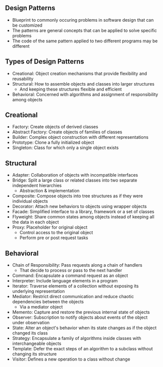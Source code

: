## Design Patterns
- Blueprint to commonly occuring problems in software design that can be customized
- The patterns are general concepts that can be applied to solve specific problems
- The code of the same pattern applied to two different programs may be different

## Types of Design Patterns
- Creational: Object creation mechanisms that provide flexibility and reusability
- Structural: How to assemble objects and classes into larger structures
  - And keeping these structures flexible and efficient
- Behavioral: Concerned with algorithms and assignment of responsibility among objects

## Creational
- Factory: Create objects of derived classes
- Abstract Factory: Create objects of families of classes
- Builder: Complex object construction with different representations
- Prototype: Clone a fully initialized object
- Singleton: Class for which only a single object exists

## Structural
- Adapter: Collaboration of objects with incompatible interfaces
- Bridge: Split a large class or related classes into two separate independent hierarchies
  - Abstraction & implementation
- Composite: Compose objects into tree structures as if they were individual objects
- Decorator: Attach new behaviors to objects using wrapper objects
- Facade: Simplified interface to a library, framework or a set of classes
- Flyweight: Share common states among objects instead of keeping all the data in each object
- Proxy: Placeholder for original object
  - Control access to the original object
  - Perform pre or post request tasks

## Behavioral
- Chain of Responsibility: Pass requests along a chain of handlers
  - That decide to process or pass to the next handler
- Command: Encapsulate a command request as an object
- Interpreter: Include language elements in a program
- Iterator: Traverse elements of a collection without exposing its underlying representation
- Mediator: Restrict direct communication and reduce chaotic dependencies between the objects
    - Via a mediator object
- Memento: Capture and restore the previous internal state of objects
- Observer: Subscription to notify objects about events of the object under observation
- State: Alter an object's behavior when its state changes as if the object changed its class
- Strategy: Encapsulate a family of algorithms inside classes with interchangeable objects
- Template: Defer the exact steps of an algorithm to a subclass without changing its structure
- Visitor: Defines a new operation to a class without change
